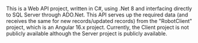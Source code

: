 This is a Web API project, written in C#, using .Net 8 and interfacing directly to SQL Server through ADO.Net.
This API serves up the required data (and receives the same for new records/updated records) from the "RobotClient" project, which is an Angular 16.x project.
Currently, the Client project is not publicly available although the Server project is publicly available.
